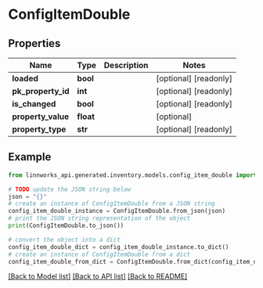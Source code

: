 # ConfigItemDouble


## Properties

Name | Type | Description | Notes
------------ | ------------- | ------------- | -------------
**loaded** | **bool** |  | [optional] [readonly] 
**pk_property_id** | **int** |  | [optional] [readonly] 
**is_changed** | **bool** |  | [optional] [readonly] 
**property_value** | **float** |  | [optional] 
**property_type** | **str** |  | [optional] [readonly] 

## Example

```python
from linnworks_api.generated.inventory.models.config_item_double import ConfigItemDouble

# TODO update the JSON string below
json = "{}"
# create an instance of ConfigItemDouble from a JSON string
config_item_double_instance = ConfigItemDouble.from_json(json)
# print the JSON string representation of the object
print(ConfigItemDouble.to_json())

# convert the object into a dict
config_item_double_dict = config_item_double_instance.to_dict()
# create an instance of ConfigItemDouble from a dict
config_item_double_from_dict = ConfigItemDouble.from_dict(config_item_double_dict)
```
[[Back to Model list]](../README.md#documentation-for-models) [[Back to API list]](../README.md#documentation-for-api-endpoints) [[Back to README]](../README.md)


